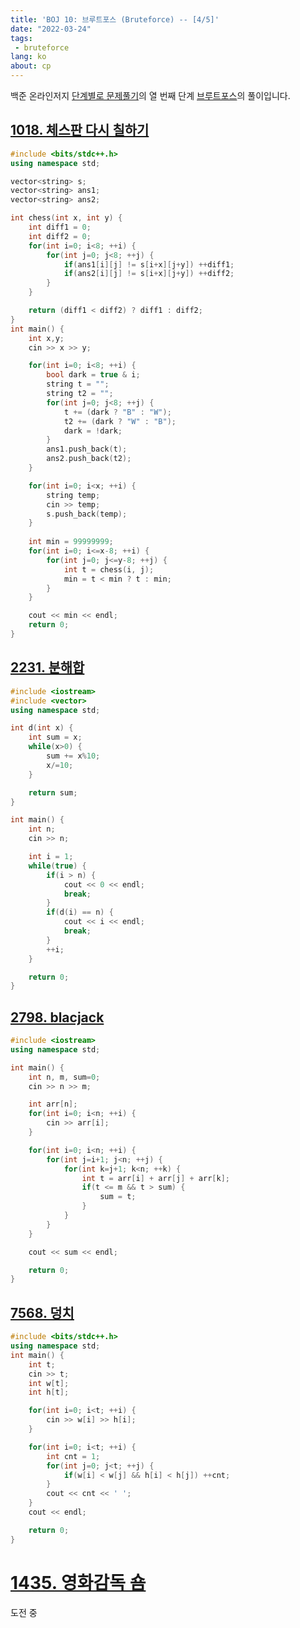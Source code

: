 ```yaml
---
title: 'BOJ 10: 브루트포스 (Bruteforce) -- [4/5]'
date: "2022-03-24"
tags: 
 - bruteforce
lang: ko
about: cp
---
```


백준 온라인저지 [단계별로 문제풀기](https://www.acmicpc.net/step)의 열 번째 단계 [브루트포스](https://www.acmicpc.net/step/22)의 풀이입니다.

## [1018. 체스판 다시 칠하기](https://www.acmicpc.net/problem/1018)

```cpp
#include <bits/stdc++.h>
using namespace std;

vector<string> s;
vector<string> ans1;
vector<string> ans2;

int chess(int x, int y) {
    int diff1 = 0;
    int diff2 = 0;
    for(int i=0; i<8; ++i) {
        for(int j=0; j<8; ++j) {
            if(ans1[i][j] != s[i+x][j+y]) ++diff1;
            if(ans2[i][j] != s[i+x][j+y]) ++diff2;
        }
    }

    return (diff1 < diff2) ? diff1 : diff2;
}
int main() {
    int x,y;
    cin >> x >> y;

    for(int i=0; i<8; ++i) {
        bool dark = true & i;
        string t = "";
        string t2 = "";
        for(int j=0; j<8; ++j) {
            t += (dark ? "B" : "W");
            t2 += (dark ? "W" : "B");
            dark = !dark;
        }
        ans1.push_back(t);
        ans2.push_back(t2);
    }

    for(int i=0; i<x; ++i) {
        string temp;
        cin >> temp;
        s.push_back(temp);
    }
    
    int min = 99999999;
    for(int i=0; i<=x-8; ++i) {
        for(int j=0; j<=y-8; ++j) {
            int t = chess(i, j);
            min = t < min ? t : min;
        }
    }

    cout << min << endl;
    return 0;
}
```

## [2231. 분해합](https://www.acmicpc.net/problem/2231)

```cpp
#include <iostream>
#include <vector>
using namespace std;

int d(int x) {
    int sum = x;
    while(x>0) {
        sum += x%10;
        x/=10;
    }

    return sum;
}

int main() {
    int n;
    cin >> n;

    int i = 1;
    while(true) {
        if(i > n) {
            cout << 0 << endl;
            break;
        }
        if(d(i) == n) {
            cout << i << endl;
            break;
        }
        ++i;
    }

    return 0;
}
```

## [2798. blacjack](https://www.acmicpc.net/problem/2798)

```cpp
#include <iostream>
using namespace std;

int main() {
    int n, m, sum=0;
    cin >> n >> m;

    int arr[n];
    for(int i=0; i<n; ++i) {
        cin >> arr[i];
    }

    for(int i=0; i<n; ++i) {
        for(int j=i+1; j<n; ++j) {
            for(int k=j+1; k<n; ++k) {
                int t = arr[i] + arr[j] + arr[k];
                if(t <= m && t > sum) {
                    sum = t;
                }
            }
        }
    }

    cout << sum << endl;

    return 0;
}
```

## [7568. 덩치](https://www.acmicpc.net/problem/7568)

```cpp
#include <bits/stdc++.h>
using namespace std;
int main() {
    int t;
    cin >> t;
    int w[t];
    int h[t];

    for(int i=0; i<t; ++i) {
        cin >> w[i] >> h[i];
    }

    for(int i=0; i<t; ++i) {
        int cnt = 1;
        for(int j=0; j<t; ++j) {
            if(w[i] < w[j] && h[i] < h[j]) ++cnt;
        }
        cout << cnt << ' ';
    }
    cout << endl;

    return 0;
}
```

# [1435. 영화감독 숌](https://www.acmicpc.net/problem/1436)

도전 중